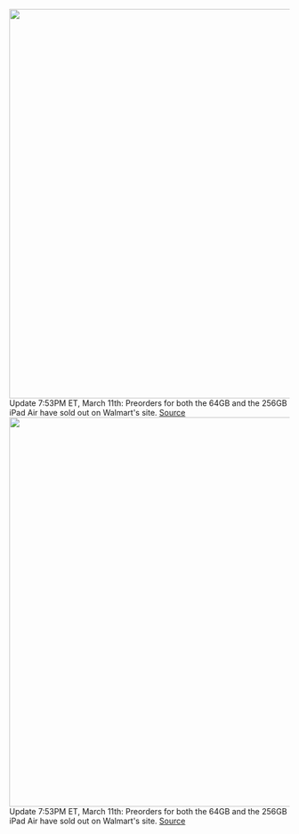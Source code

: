 <img src='https://cdn.vox-cdn.com/thumbor/PQ41Uqrqux8qGXp0qfWVAz6BKlY=/0x0:2722x1522/1200x800/filters:focal(1144x544:1578x978)/cdn.vox-cdn.com/uploads/chorus_image/image/70608927/Screen_Shot_2022_03_08_at_6.16.14_PM.0.png' width='700px' /><br/>
Update 7:53PM ET, March 11th: Preorders for both the 64GB and the 256GB iPad Air have sold out on Walmart's site.
<a href='https://www.theverge.com/good-deals/2022/3/11/22972665/apple-ipad-air-m1-new-2022-walmart-preorder-deal-sale'> Source <a/><img src='https://cdn.vox-cdn.com/thumbor/PQ41Uqrqux8qGXp0qfWVAz6BKlY=/0x0:2722x1522/1200x800/filters:focal(1144x544:1578x978)/cdn.vox-cdn.com/uploads/chorus_image/image/70608927/Screen_Shot_2022_03_08_at_6.16.14_PM.0.png' width='700px' /><br/>
Update 7:53PM ET, March 11th: Preorders for both the 64GB and the 256GB iPad Air have sold out on Walmart's site.
<a href='https://www.theverge.com/good-deals/2022/3/11/22972665/apple-ipad-air-m1-new-2022-walmart-preorder-deal-sale'> Source <a/>